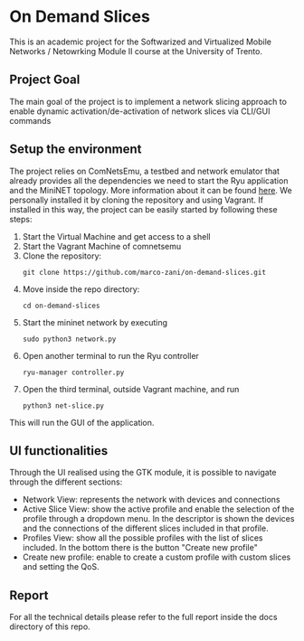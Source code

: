 # On Demand Slices
This is an academic project for the Softwarized and Virtualized Mobile Networks / Netowrking Module II course at the University of Trento.

## Project Goal
The main goal of the project is to implement a network slicing approach to enable dynamic activation/de-activation of network slices via CLI/GUI commands

## Setup the environment
The project relies on ComNetsEmu, a testbed and network emulator that already provides all the dependencies we need to start the Ryu application and the MiniNET topology. More information about it can be found [here](https://git.comnets.net/public-repo/comnetsemu). We personally installed it by cloning the repository and using Vagrant. If installed in this way, the project can be easily started by following these steps:

1. Start the Virtual Machine and get access to a shell
2. Start the Vagrant Machine of comnetsemu
3. Clone the repository: 
    ```
    git clone https://github.com/marco-zani/on-demand-slices.git
    ```
4. Move inside the repo directory: 
    ```
    cd on-demand-slices
    ```
5. Start the mininet network by executing
    ```
    sudo python3 network.py
    ```
6. Open another terminal to run the Ryu controller
    ```
    ryu-manager controller.py
    ```
7. Open the third terminal, outside Vagrant machine, and run
    ```
    python3 net-slice.py
    ```
This will run the GUI of the application.

## UI functionalities
Through the UI realised using the GTK module, it is possible to navigate through the different sections:
- Network View: represents the network with devices and connections
- Active Slice View: show the active profile and enable the selection of the profile through a dropdown menu. In the descriptor is shown the devices and the connections of the different slices included in that profile.
- Profiles View: show all the possible profiles with the list of slices included. In the bottom there is the button "Create new profile"
- Create new profile: enable to create a custom profile with custom slices and setting the QoS.

## Report
For all the technical details please refer to the full report inside the docs directory of this repo.
